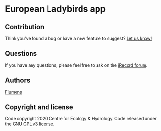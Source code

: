 # European Ladybirds app

## Contribution

Think you've found a bug or have a new feature to suggest?
[Let us know!](https://github.com/NERC-CEH/leu-app/issues)

## Questions

If you have any questions, please feel free to ask on the
[iRecord forum](http://www.brc.ac.uk/irecord/forum/26).

## Authors

[Flumens](https://flumens.io)

## Copyright and license

Code copyright 2020 Centre for Ecology & Hydrology.
Code released under the [GNU GPL v3 license](LICENSE).
